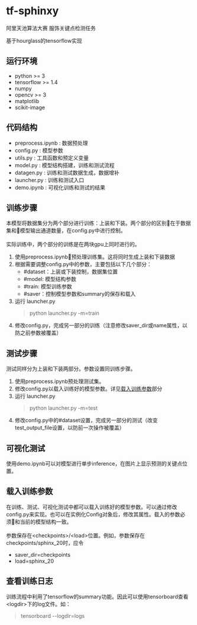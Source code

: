 # tf-sphinxy
阿里天池算法大赛 服饰关键点检测任务

基于hourglass的tensorflow实现

## 运行环境
* python >= 3
* tensorflow >= 1.4
* numpy
* opencv >= 3
* matplotlib
* scikit-image

## 代码结构
* preprocess.ipynb : 数据预处理
* config.py : 模型参数
* utils.py : 工具函数和预定义变量
* model.py : 模型结构搭建，训练和测试流程
* datagen.py : 训练和测试数据生成，数据增补
* launcher.py : 训练和测试入口
* demo.ipynb : 可视化训练和测试的结果
## 训练步骤
本模型将数据集分为两个部分进行训练：上装和下装。两个部分的区别在于数据集和模型输出通道数量，在config.py中进行控制。</br></br>
实际训练中，两个部分的训练是在两块gpu上同时进行的。
1. 使用preprocess.ipynb预处理训练集。这将同时生成上装和下装数据
2. 根据需要调整config.py中的参数，主要包括以下几个部分：
    * #dataset：上装或下装控制，数据集位置
    * #model: 模型结构参数
    * #train: 模型训练参数
    * #saver：控制模型参数和summary的保存和载入
3. 运行 launcher.py
    >python launcher.py -m=train
4. 修改config.py，完成另一部分的训练（注意修改saver_dir或name属性，以防之前参数被覆盖）

## 测试步骤
测试同样分为上装和下装两部分。参数设置同训练步骤。
1. 使用preprocess.ipynb预处理测试集。
2. 修改config.py以载入训练好的模型参数。详见[载入训练参数](#load)部分
2. 运行 launcher.py
    > python launcher.py -m=test
3. 修改config.py中的#dataset设置，完成另一部分的测试（改变test_output_file设置，以防前一次操作被覆盖）

## 可视化测试
使用demo.ipynb可以对模型进行单步inference，在图片上显示预测的关键点位置。
<span id="load"></span>
## 载入训练参数
在训练、测试、可视化测试中都可以载入训练好的模型参数。可以通过修改config.py来实现。也可以在实例化Config对象后，修改其属性。载入的参数必须和当前的模型结构一致。</br></br>
参数保存在\<checkpoints>/\<load>位置。例如，参数保存在checkpoints/sphinx_20时，应令
* saver_dir=checkpoints
* load=sphinx_20

## 查看训练日志
训练流程中利用了tensorflow的summary功能。因此可以使用tensorboard查看\<logdir>下的log文件。如：
> tensorboard --logdir=logs
